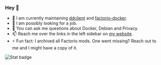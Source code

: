 ### Hey :wave:

- :telescope: I am currently maintaining [ddclient](https://github.com/ddclient/ddclient) and [factorio-docker](https://github.com/factoriotools/factorio-docker).
- :thinking: I am possibly looking for a job.
- :thought_balloon: You can ask me questions about Docker, Debian and Privacy.
- :mailbox: Reach me over the links in the left sidebar on [my website](https://supersandro.de/).
- :zap: Fun fact: I archived all Factorio mods. One went missing? Reach out to me and I might have a copy of it.

![Stat badge](https://github-readme-stats.vercel.app/api?username=SuperSandro2000&include_all_commits=true&show_icons=true&bg_color=232627&text_color=ffffd7&icon_color=af5f5f&title_color=ff557f)
